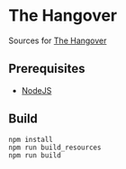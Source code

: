 # The Hangover

Sources for [The Hangover](https://csdb.dk/release/?id=202260)

## Prerequisites

- [NodeJS](https://nodejs.org/)

## Build

    npm install
    npm run build_resources
    npm run build

